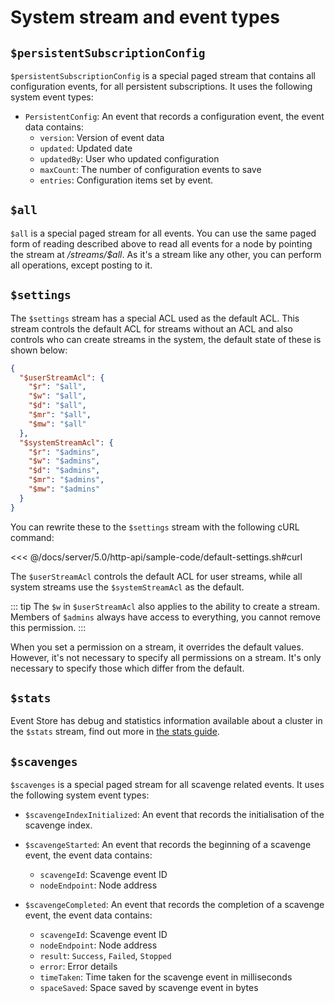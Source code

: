 # System stream and event types

## `$persistentSubscriptionConfig`

`$persistentSubscriptionConfig` is a special paged stream that contains all configuration events, for all persistent subscriptions. It uses the following system event types:

- `PersistentConfig`: An event that records a configuration event, the event data contains:
  - `version`: Version of event data
  - `updated`: Updated date
  - `updatedBy`: User who updated configuration
  - `maxCount`: The number of configuration events to save
  - `entries`: Configuration items set by event.

## `$all`

`$all` is a special paged stream for all events. You can use the same paged form of reading described above to read all events for a node by pointing the stream at _/streams/\$all_. As it's a stream like any other, you can perform all operations, except posting to it.

## `$settings`

The `$settings` stream has a special ACL used as the default ACL. This stream controls the default ACL for streams without an ACL and also controls who can create streams in the system, the default state of these is shown below:

```json
{
  "$userStreamAcl": {
    "$r": "$all",
    "$w": "$all",
    "$d": "$all",
    "$mr": "$all",
    "$mw": "$all"
  },
  "$systemStreamAcl": {
    "$r": "$admins",
    "$w": "$admins",
    "$d": "$admins",
    "$mr": "$admins",
    "$mw": "$admins"
  }
}
```

You can rewrite these to the `$settings` stream with the following cURL command:

<<< @/docs/server/5.0/http-api/sample-code/default-settings.sh#curl

The `$userStreamAcl` controls the default ACL for user streams, while all system streams use the `$systemStreamAcl` as the default.

::: tip
The `$w` in `$userStreamAcl` also applies to the ability to create a stream. Members of `$admins` always have access to everything, you cannot remove this permission.
:::

When you set a permission on a stream, it overrides the default values. However, it's not necessary to specify all permissions on a stream. It's only necessary to specify those which differ from the default.

## `$stats`

Event Store has debug and statistics information available about a cluster in the `$stats` stream, find out more in [the stats guide](operations/stats-debug.md).

## `$scavenges`

`$scavenges` is a special paged stream for all scavenge related events. It uses the following system event types:

- `$scavengeIndexInitialized`: An event that records the initialisation of the scavenge index.
- `$scavengeStarted`: An event that records the beginning of a scavenge event, the event data contains:

  - `scavengeId`: Scavenge event ID
  - `nodeEndpoint`: Node address

- `$scavengeCompleted`: An event that records the completion of a scavenge event, the event data contains:
  - `scavengeId`: Scavenge event ID
  - `nodeEndpoint`: Node address
  - `result`: `Success`, `Failed`, `Stopped`
  - `error`: Error details
  - `timeTaken`: Time taken for the scavenge event in milliseconds
  - `spaceSaved`: Space saved by scavenge event in bytes
